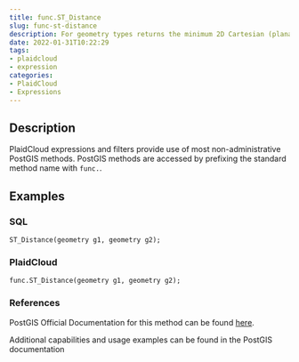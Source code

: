 ```yaml
---
title: func.ST_Distance
slug: func-st-distance
description: For geometry types returns the minimum 2D Cartesian (planar) distance between two geometries, in projected units (spatial ref units)
date: 2022-01-31T10:22:29
tags:
- plaidcloud
- expression
categories:
- PlaidCloud
- Expressions
---
```



## Description


PlaidCloud expressions and filters provide use of most non-administrative PostGIS methods. PostGIS methods are accessed by prefixing the standard method name with `func.`.



## Examples


### SQL



```
ST_Distance(geometry g1, geometry g2);
```


### PlaidCloud



```
func.ST_Distance(geometry g1, geometry g2);
```


### References


PostGIS Official Documentation for this method can be found [here](https://postgis.net/docs/manual-3.1/ST_Distance.html).



Additional capabilities and usage examples can be found in the PostGIS documentation

